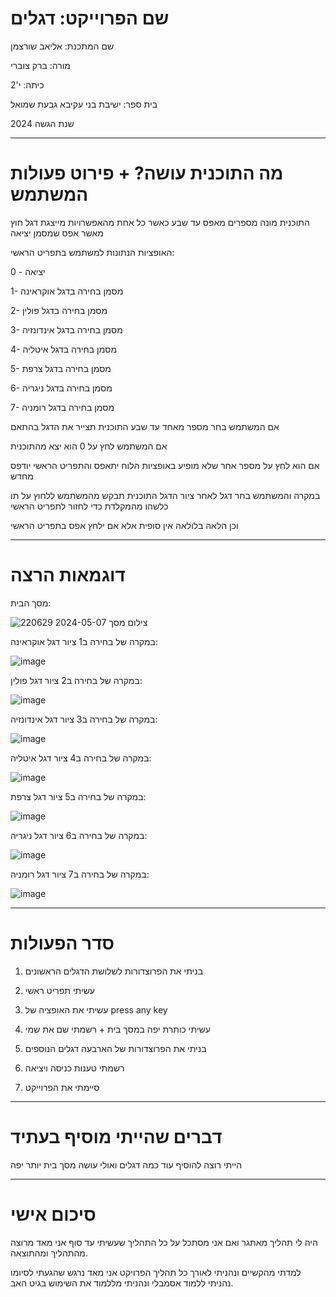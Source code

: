 # שם הפרוייקט: דגלים

 שם המתכנת: אליאב שורצמן
 
 מורה: ברק צוברי
 
 כיתה: י'2
 
 בית ספר: ישיבת בני עקיבא גבעת שמואל
 
 שנת הגשה 2024
 
-----------------------------------------
# מה התוכנית עושה? + פירוט פעולות המשתמש

התוכנית מונה מספרים מאפס עד שבע כאשר כל אחת מהאפשרויות מייצגת דגל חוץ מאשר אפס שמסמן יציאה

האופציות הנתונות למשתמש בתפריט הראשי:

0 - יציאה

1-  מסמן בחירה בדגל אוקראינה

2-  מסמן בחירה בדגל פולין

3-  מסמן בחירה בדגל אינדונזיה

4-  מסמן בחירה בדגל איטליה

5-  מסמן בחירה בדגל צרפת

6-  מסמן בחירה בדגל ניגריה

7-  מסמן בחירה בדגל רומניה

אם המשתמש בחר מספר מאחד עד שבע התוכנית תצייר את הדגל בהתאם

אם המשתמש לחץ על 0 הוא יצא מהתוכנית

אם הוא לחץ על מספר אחר שלא מופיע באופציות הלוח יתאפס והתפריט הראשי יודפס מחדש

במקרה והמשתמש בחר דגל לאחר ציור הדגל התוכנית תבקש מהמשתמש ללחוץ על תו כלשהו מהמקלדת כדי לחזור לתפריט הראשי


וכן הלאה בלולאה אין סופית אלא אם ילחץ אפס בתפריט הראשי

-----------------------------------------
# דוגמאות הרצה

מסך הבית:




![צילום מסך 2024-05-07 220629](https://github.com/baraksu/CountiesFlags/assets/167161731/b5ad5e08-4915-4655-996a-1b5e8e366084)




במקרה של בחירה ב1 ציור דגל אוקראינה:




![image](https://github.com/baraksu/CountiesFlags/assets/167161731/0450eef4-caed-46e3-b76c-bf598e1c7712)

במקרה של בחירה ב2 ציור דגל פולין:


![image](https://github.com/baraksu/CountiesFlags/assets/167161731/5a779ae8-9e4b-4c52-8eef-6fbe6f903bd4)



במקרה של בחירה ב3 ציור דגל אינדונזיה:

![image](https://github.com/baraksu/CountiesFlags/assets/167161731/0f822faa-e6f0-43a6-8fb3-dde29197fc44)



במקרה של בחירה ב4 ציור דגל איטליה:

![image](https://github.com/baraksu/CountiesFlags/assets/167161731/1fb76a52-26c1-4e50-ac93-2dff3fa662c3)



במקרה של בחירה ב5 ציור דגל צרפת:


![image](https://github.com/baraksu/CountiesFlags/assets/167161731/aba14602-466b-4639-9f99-c3d7a5500187)



במקרה של בחירה ב6 ציור דגל ניגריה:


![image](https://github.com/baraksu/CountiesFlags/assets/167161731/bcafd7b4-e9eb-4e73-8005-b2cf634b2793)


במקרה של בחירה ב7 ציור דגל רומניה:


![image](https://github.com/baraksu/CountiesFlags/assets/167161731/c8bef018-9c6d-4401-83c6-373b319a6354)


-----------------------------------------
# סדר הפעולות

1. בניתי את הפרוצדורות לשלושת הדגלים הראשונים

2. עשיתי תפריט ראשי

3. עשיתי את האופציה של press any key

4. עשיתי כותרת יפה במסך בית + רשמתי שם את שמי

5.  בניתי את הפרוצדורות של הארבעה דגלים הנוספים
  
6.  רשמתי טענות כניסה ויציאה
  
7.  סיימתי את הפרוייקט

-----------------------------------------
# דברים שהייתי מוסיף בעתיד

הייתי רוצה להוסיף עוד כמה דגלים ואולי עושה מסך בית יותר יפה

-----------------------------------------
# סיכום אישי

היה לי תהליך מאתגר ואם אני מסתכל על כל התהליך שעשיתי עד סוף אני מאד מרוצה מהתהליך ומהתוצאה.

למדתי מהקשיים ונהניתי לאורך כל תהליך הפרויקט אני מאד נרגש שהגעתי לסיומו נהניתי ללמוד אסמבלי ונהניתי מללמוד את השימוש בגיט האב.


